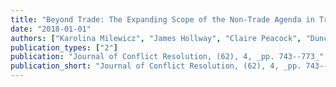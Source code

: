 ```yaml
---
title: "Beyond Trade: The Expanding Scope of the Non-Trade Agenda in Trade Agreements"
date: "2018-01-01"
authors: ["Karolina Milewicz", "James Hollway", "Claire Peacock", "Duncan Snidal"]
publication_types: ["2"]
publication: "Journal of Conflict Resolution, (62), 4, _pp. 743--773_"
publication_short: "Journal of Conflict Resolution, (62), 4, _pp. 743--773_"
---
```

